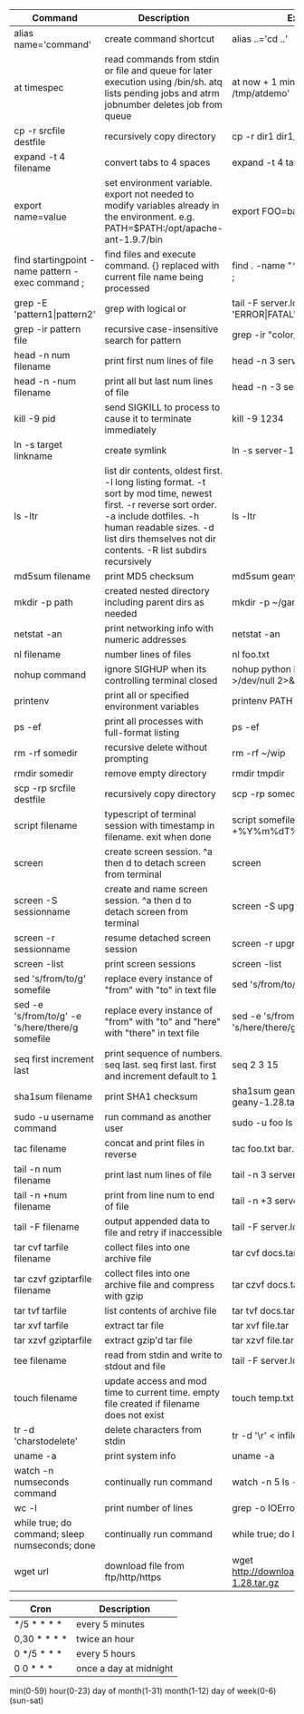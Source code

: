 Command|Description|Example
---|---|---
alias name='command'|create command shortcut|alias ..='cd ..'
at timespec|read commands from stdin or file and queue for later execution using /bin/sh. atq lists pending jobs and atrm jobnumber deletes job from queue|at now + 1 minutes <<< 'touch /tmp/atdemo'
cp -r srcfile destfile|recursively copy directory|cp -r dir1 dir1_bkup
expand -t 4 filename|convert tabs to 4 spaces|expand -t 4 tabs.txt > spaces.txt
export name=value|set environment variable. export not needed to modify variables already in the environment. e.g. PATH=$PATH:/opt/apache-ant-1.9.7/bin|export FOO=bar
find startingpoint -name pattern -exec command \;|find files and execute command. {} replaced with current file name being processed|find . -name "*.txt" -exec touch {} \;
grep -E 'pattern1&#124;pattern2'|grep with logical or|tail -F server.log &#124; grep -E 'ERROR&#124;FATAL'
grep -ir pattern file|recursive case-insensitive search for pattern|grep -ir "color_scheme" ~/.config
head -n num filename|print first num lines of file|head -n 3 server.log
head -n -num filename|print all but last num lines of file|head -n -3 server.log
kill -9 pid|send SIGKILL to process to cause it to terminate immediately|kill -9 1234
ln -s target linkname|create symlink|ln -s server-1.0.jar server.jar
ls -ltr|list dir contents, oldest first. -l long listing format. -t sort by mod time, newest first. -r reverse sort order. -a include dotfiles. -h human readable sizes. -d list dirs themselves not dir contents. -R list subdirs recursively|ls -ltr
md5sum filename|print MD5 checksum|md5sum geany-1.28.tar.gz
mkdir -p path|created nested directory including parent dirs as needed|mkdir -p ~/games/hacx
netstat -an|print networking info with numeric addresses|netstat -an
nl filename|number lines of files|nl foo.txt
nohup command|ignore SIGHUP when its controlling terminal closed|nohup python httpsim.py >/dev/null 2>&1 &
printenv|print all or specified environment variables|printenv PATH JAVA_HOME
ps -ef|print all processes with full-format listing|ps -ef
rm -rf somedir|recursive delete without prompting|rm -rf ~/wip
rmdir somedir|remove empty directory|rmdir tmpdir
scp -rp srcfile destfile|recursively copy directory|scp -rp somedir user@dest:/path
script filename|typescript of terminal session with timestamp in filename. exit when done|script somefile_\`date +%Y%m%dT%H%M%S\`.log
screen|create screen session. ^a then d to detach screen from terminal|screen
screen -S sessionname|create and name screen session. ^a then d to detach screen from terminal|screen -S upgrade
screen -r sessionname|resume detached screen session|screen -r upgrade
screen -list|print screen sessions|screen -list
sed 's/from/to/g' somefile|replace every instance of "from" with "to" in text file|sed 's/from/to/g' somefile
sed -e 's/from/to/g' -e 's/here/there/g somefile|replace every instance of "from" with "to" and "here" with "there" in text file|sed -e 's/from/to/g' -e 's/here/there/g somefile
seq first increment last|print sequence of numbers. seq last. seq first last. first and increment default to 1|seq 2 3 15
sha1sum filename|print SHA1 checksum|sha1sum geany-1.28.tar.gz > geany-1.28.tar.gz.sha1
sudo -u username command|run command as another user|sudo -u foo ls -l
tac filename|concat and print files in reverse|tac foo.txt bar.txt > baz.txt
tail -n num filename|print last num lines of file|tail -n 3 server.log
tail -n +num filename|print from line num to end of file|tail -n +3 server.log
tail -F filename|output appended data to file and retry if inaccessible|tail -F server.log
tar cvf tarfile filename|collect files into one archive file|tar cvf docs.tar foo.ods bar.kdbx
tar czvf gziptarfile filename|collect files into one archive file and compress with gzip|tar czvf docs.tar.gz ~/Documents
tar tvf tarfile|list contents of archive file|tar tvf docs.tar.gz
tar xvf tarfile|extract tar file|tar xvf file.tar
tar xzvf gziptarfile|extract gzip'd tar file|tar xzvf file.tar.gz
tee filename|read from stdin and write to stdout and file|tail -F server.log &#124; tee test123.log
touch filename|update access and mod time to current time. empty file created if filename does not exist|touch temp.txt
tr -d 'charstodelete'|delete characters from stdin|tr -d '\r' < infile > outfile
uname -a|print system info|uname -a
watch -n numseconds command|continually run command|watch -n 5 ls -l
wc -l|print number of lines|grep -o IOError server.log &#124; wc -l
while true; do command; sleep numseconds; done|continually run command|while true; do ls -l; sleep 5; done
wget url|download file from ftp/http/https|wget http://download.geany.org/geany-1.28.tar.gz

Cron|Description
---|---
*/5 * * * *|every 5 minutes
0,30 * * * *|twice an hour
0 */5 * * *|every 5 hours
0 0 * * *|once a day at midnight

min(0-59) hour(0-23) day of month(1-31) month(1-12) day of week(0-6)(sun-sat)
